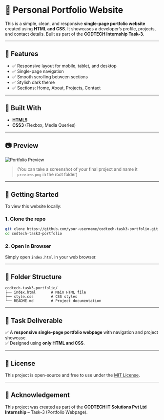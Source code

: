 # 💼 Personal Portfolio Website

This is a simple, clean, and responsive **single-page portfolio website** created using **HTML and CSS**. It showcases a developer’s profile, projects, and contact details. Built as part of the **CODTECH Internship Task-3**.

---

## 📌 Features

- ✅ Responsive layout for mobile, tablet, and desktop
- ✅ Single-page navigation
- ✅ Smooth scrolling between sections
- ✅ Stylish dark theme
- ✅ Sections: Home, About, Projects, Contact

---

## 🧱 Built With

- **HTML5**
- **CSS3** (Flexbox, Media Queries)

---

## 📷 Preview

![Portfolio Preview](preview.png)

> (You can take a screenshot of your final project and name it `preview.png` in the root folder)

---

## 🚀 Getting Started

To view this website locally:

### 1. Clone the repo
```bash
git clone https://github.com/your-username/codtech-task3-portfolio.git
cd codtech-task3-portfolio
```

### 2. Open in Browser
Simply open `index.html` in your web browser.

---

## 📁 Folder Structure

```
codtech-task3-portfolio/
├── index.html       # Main HTML file
├── style.css        # CSS styles
└── README.md        # Project documentation
```

---

## 🏁 Task Deliverable

✅ A **responsive single-page portfolio webpage** with navigation and project showcase.  
✅ Designed using **only HTML and CSS**.

---

## 🧾 License

This project is open-source and free to use under the [MIT License](https://opensource.org/licenses/MIT).

---

## 🙌 Acknowledgement

This project was created as part of the **CODTECH IT Solutions Pvt Ltd Internship** – Task-3 (Portfolio Webpage).
